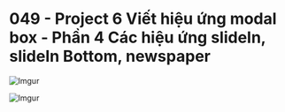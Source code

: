 # 049 - Project 6 Viết hiệu ứng modal box - Phần 4 Các hiệu ứng slideIn, slideIn Bottom, newspaper

![Imgur](https://i.imgur.com/DQ0IM3p.jpg) 

![Imgur](https://i.imgur.com/ZQGXo0i.png)  